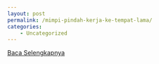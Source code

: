 ```yaml
---
layout: post
permalink: /mimpi-pindah-kerja-ke-tempat-lama/
categories:
    - Uncategorized
---
```


[Baca Selengkapnya](/08)